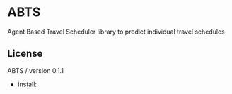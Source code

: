 # ABTS
Agent Based Travel Scheduler library to predict individual travel schedules


## License
ABTS / version 0.1.1
- install: